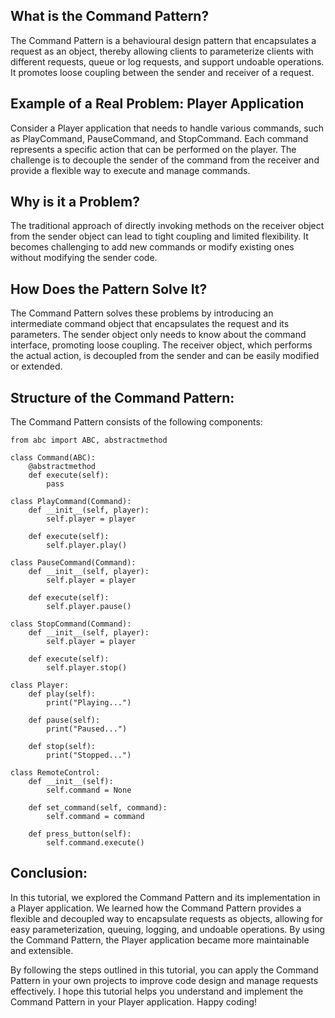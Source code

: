 What is the Command Pattern?
----
The Command Pattern is a behavioural design pattern that encapsulates a request as an object, thereby allowing clients to parameterize clients with different requests, queue or log requests, and support undoable operations. It promotes loose coupling between the sender and receiver of a request.

Example of a Real Problem: Player Application
-----
Consider a Player application that needs to handle various commands, such as PlayCommand, PauseCommand, and StopCommand. Each command represents a specific action that can be performed on the player. The challenge is to decouple the sender of the command from the receiver and provide a flexible way to execute and manage commands.

Why is it a Problem?
-----
The traditional approach of directly invoking methods on the receiver object from the sender object can lead to tight coupling and limited flexibility. It becomes challenging to add new commands or modify existing ones without modifying the sender code.

How Does the Pattern Solve It?
------
The Command Pattern solves these problems by introducing an intermediate command object that encapsulates the request and its parameters. The sender object only needs to know about the command interface, promoting loose coupling. The receiver object, which performs the actual action, is decoupled from the sender and can be easily modified or extended.

Structure of the Command Pattern:
------
The Command Pattern consists of the following components:

```
from abc import ABC, abstractmethod

class Command(ABC):
    @abstractmethod
    def execute(self):
        pass

class PlayCommand(Command):
    def __init__(self, player):
        self.player = player

    def execute(self):
        self.player.play()

class PauseCommand(Command):
    def __init__(self, player):
        self.player = player

    def execute(self):
        self.player.pause()

class StopCommand(Command):
    def __init__(self, player):
        self.player = player

    def execute(self):
        self.player.stop()

class Player:
    def play(self):
        print("Playing...")

    def pause(self):
        print("Paused...")

    def stop(self):
        print("Stopped...")

class RemoteControl:
    def __init__(self):
        self.command = None

    def set_command(self, command):
        self.command = command

    def press_button(self):
        self.command.execute()
```

Conclusion:
----
In this tutorial, we explored the Command Pattern and its implementation in a Player application. We learned how the Command Pattern provides a flexible and decoupled way to encapsulate requests as objects, allowing for easy parameterization, queuing, logging, and undoable operations. By using the Command Pattern, the Player application became more maintainable and extensible.

By following the steps outlined in this tutorial, you can apply the Command Pattern in your own projects to improve code design and manage requests effectively.
I hope this tutorial helps you understand and implement the Command Pattern in your Player application. Happy coding!
